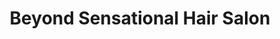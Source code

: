 ---
title: "Beyond Sensational Hair Salon"
url: /tonawanda/beyond-sensational-hair-salon/
shop: Friseur
---